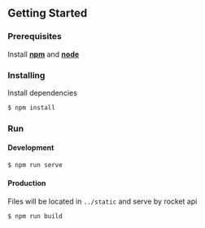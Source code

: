 ## Getting Started

### Prerequisites

Install **[npm](https://www.npmjs.com/get-npm)** and **[node](https://nodejs.org/en/download/package-manager/)**

### Installing

Install dependencies

```bash
$ npm install
```
### Run

#### Development

```bash
$ npm run serve
```

#### Production

Files will be located in `../static` and serve by rocket api

```bash
$ npm run build
```
